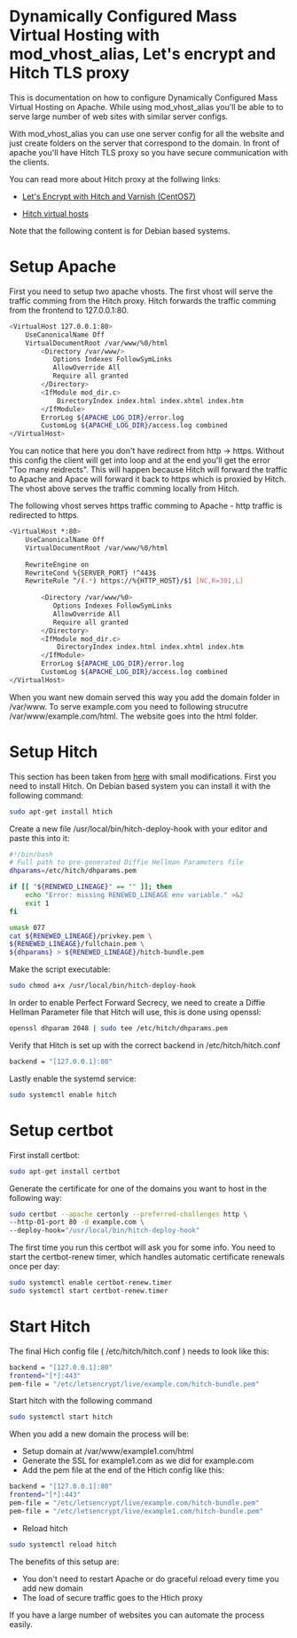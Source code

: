 # Dynamically Configured Mass Virtual Hosting with mod_vhost_alias, Let's encrypt and Hitch TLS proxy

This is documentation on how to configure Dynamically Configured Mass Virtual Hosting on Apache. While using mod_vhost_alias you'll be able to to serve large number of web sites with similar server configs.


With mod_vhost_alias you can use one server config for all the website and just create folders on the server that correspond to the domain. 
In front of apache you'll have Hitch TLS proxy so you have secure communication with the clients. 

You can read more about Hitch proxy at the follwing links:

- [Let's Encrypt with Hitch and Varnish (CentOS7)](https://docs.varnish-software.com/tutorials/hitch-letsencrypt/)

- [Hitch virtual hosts](https://github.com/varnish/hitch/blob/master/docs/vhosts.md)

Note that the following content is for Debian based systems.

# Setup Apache
First you need to setup two apache vhosts. The first vhost will serve the traffic comming from the Hitch proxy. Hitch forwards the traffic comming from the frontend to 127.0.0.1:80. 
```sh
<VirtualHost 127.0.0.1:80>
    UseCanonicalName Off
    VirtualDocumentRoot /var/www/%0/html
        <Directory /var/www/>
           Options Indexes FollowSymLinks
           AllowOverride All
           Require all granted
        </Directory>
        <IfModule mod_dir.c>
            DirectoryIndex index.html index.xhtml index.htm
        </IfModule>
        ErrorLog ${APACHE_LOG_DIR}/error.log
        CustomLog ${APACHE_LOG_DIR}/access.log combined
</VirtualHost>
```
You can notice that here you don't have redirect from http -> https. Without this config the client will get into loop and at the end you'll get the error "Too many reidrects". 
This will happen because Hitch will forward the traffic to Apache and Apace will forward it back to https which is  proxied by Hitch. The vhost above serves the traffic comming locally from Hitch.
 
The following vhost serves https traffic comming to Apache - http traffic is redirected to https.
```sh
<VirtualHost *:80>
    UseCanonicalName Off
    VirtualDocumentRoot /var/www/%0/html
    
    RewriteEngine on
    RewriteCond %{SERVER_PORT} !^443$
    RewriteRule ^/(.*) https://%{HTTP_HOST}/$1 [NC,R=301,L]
    
        <Directory /var/www/%0>
           Options Indexes FollowSymLinks
           AllowOverride All
           Require all granted
        </Directory>
        <IfModule mod_dir.c>
            DirectoryIndex index.html index.xhtml index.htm
        </IfModule>
        ErrorLog ${APACHE_LOG_DIR}/error.log
        CustomLog ${APACHE_LOG_DIR}/access.log combined
</VirtualHost>
```
When you want new domain served this way you add the domain folder in /var/www.
To serve example.com you need to following strucutre /var/www/example.com/html. The website goes into the html folder.
# Setup Hitch
This section has been taken from [here](https://docs.varnish-software.com/tutorials/hitch-letsencrypt/) with small modifications. 
First you need to install Hitch. On Debian based system you can install it with the following command:
```sh
sudo apt-get install htich
```
Create a new file /usr/local/bin/hitch-deploy-hook with your editor and paste this into it:
```sh
#!/bin/bash
# Full path to pre-generated Diffie Hellman Parameters file
dhparams=/etc/hitch/dhparams.pem

if [[ "${RENEWED_LINEAGE}" == "" ]]; then
    echo "Error: missing RENEWED_LINEAGE env variable." >&2
    exit 1
fi

umask 077
cat ${RENEWED_LINEAGE}/privkey.pem \
${RENEWED_LINEAGE}/fullchain.pem \
${dhparams} > ${RENEWED_LINEAGE}/hitch-bundle.pem
```
Make the script executable:
```sh
sudo chmod a+x /usr/local/bin/hitch-deploy-hook
```
In order to enable Perfect Forward Secrecy, we need to create a Diffie Hellman Parameter file that Hitch will use, this is done using openssl:
```sh
openssl dhparam 2048 | sudo tee /etc/hitch/dhparams.pem
```
Verify that Hitch is set up with the correct backend in /etc/hitch/hitch.conf
```sh
backend = "[127.0.0.1]:80"
```
Lastly enable the systemd service:
```sh
sudo systemctl enable hitch
```
# Setup certbot
First install certbot:
```sh
sudo apt-get install certbot
```
Generate the certificate for one of the domains you want to host in the following way:
```sh
sudo certbot --apache certonly --preferred-challenges http \
--http-01-port 80 -d example.com \
--deploy-hook="/usr/local/bin/hitch-deploy-hook"
```
 The first time you run this certbot will ask you for some info. 
 You need to start the certbot-renew timer, which handles automatic certificate renewals once per day:
 ```sh
sudo systemctl enable certbot-renew.timer
sudo systemctl start certbot-renew.timer
```
# Start Hitch

The final Hich config file ( /etc/hitch/hitch.conf ) needs to look like this:

 ```sh
backend = "[127.0.0.1]:80"
frontend="[*]:443"
pem-file = "/etc/letsencrypt/live/example.com/hitch-bundle.pem"

```


Start hitch with the following command
 ```sh
sudo systemctl start hitch
```

When you add a new domain the process will be:
 - Setup domain at /var/www/example1.com/html
 - Generate the SSL for example1.com as we did for example.com
 - Add the pem file at the end of the Htich config like this:
  ```sh
backend = "[127.0.0.1]:80"
frontend="[*]:443"
pem-file = "/etc/letsencrypt/live/example.com/hitch-bundle.pem"
pem-file = "/etc/letsencrypt/live/example1.com/hitch-bundle.pem"

```
 - Reload hitch 
  ```sh
sudo systemctl reload hitch
```
The benefits of this setup are:
 - You don't need to restart Apache or do graceful reload every time you add new domain
 - The load of secure traffic goes to the Htich proxy

If you have a large number of websites you can automate the process easily. 



